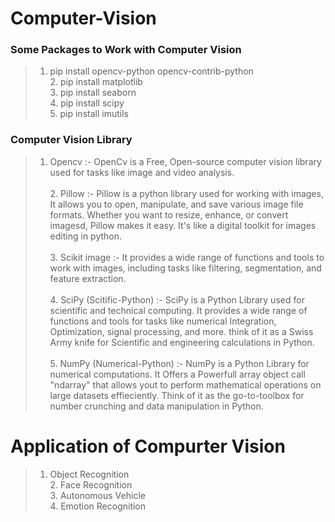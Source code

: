 #                                                        Computer-Vision

### Some Packages to Work with Computer Vision 
> 1. pip install opencv-python opencv-contrib-python<br /> 2. pip install matplotlib<br /> 3. pip install seaborn<br /> 4. pip install scipy<br /> 5. pip install imutils

### Computer Vision Library
> 1. Opencv :- OpenCv is a Free, Open-source computer vision library used for tasks like image and video analysis.<br /><br />2. Pillow :- Pillow is a python library used for working with images, It allows you to open, manipulate, and save various image file formats. Whether you want to resize, enhance, or convert imagesd, Pillow makes it easy. It's like a digital toolkit for images editing in python.<br /><br />3. Scikit image :- It provides a wide range of functions and tools to work with images, including tasks like filtering, segmentation, and feature extraction.<br /><br />4. SciPy (Scitific-Python) :- SciPy is a Python Library used for scientific and technical computing. It provides a wide range of functions and tools for tasks like numerical Integration, Optimization, signal processing, and more. think of it as a Swiss Army knife for Scientific and engineering calculations in Python.<br /><br />5. NumPy (Numerical-Python) :- NumPy is a Python Library for numerical computations. It Offers a Powerfull array object call "ndarray" that allows yout to perform mathematical operations on large datasets effieciently. Think of it as the go-to-toolbox for number crunching and data manipulation in Python.

# Application of Compurter Vision
> 1. Object Recognition<br />2. Face Recognition<br />3. Autonomous Vehicle<br />4. Emotion Recognition